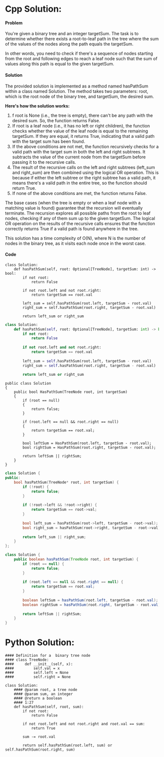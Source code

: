 # Cpp Solution:
#### Problem
You're given a binary tree and an integer targetSum. The task is to determine whether there exists a root-to-leaf path in the tree where the sum of the values of the nodes along the path equals the targetSum.

In other words, you need to check if there's a sequence of nodes starting from the root and following edges to reach a leaf node such that the sum of values along this path is equal to the given targetSum.

#### Solution
The provided solution is implemented as a method named hasPathSum within a class named Solution. The method takes two parameters: root, which is the root node of the binary tree, and targetSum, the desired sum.


**Here's how the solution works:** 

1. f root is None (i.e., the tree is empty), there can't be any path with the desired sum. So, the function returns False.
2. If root is a leaf node (i.e., it has no left or right children), the function checks whether the value of the leaf node is equal to the remaining targetSum. If they are equal, it returns True, indicating that a valid path with the target sum has been found.
3. If the above conditions are not met, the function recursively checks for a valid path with the target sum in both the left and right subtrees. It subtracts the value of the current node from the targetSum before passing it to the recursive calls.
4. The result of the recursive calls on the left and right subtrees (left_sum and right_sum) are then combined using the logical OR operation. This is because if either the left subtree or the right subtree has a valid path, it means there's a valid path in the entire tree, so the function should return True.
5. If none of the above conditions are met, the function returns False.

The base cases (when the tree is empty or when a leaf node with a matching value is found) guarantee that the recursion will eventually terminate. The recursion explores all possible paths from the root to leaf nodes, checking if any of them sum up to the given targetSum. The logical OR operation on the results of the recursive calls ensures that the function correctly returns True if a valid path is found anywhere in the tree.

This solution has a time complexity of O(N), where N is the number of nodes in the binary tree, as it visits each node once in the worst case.




#### Code
```Python3
class Solution:
    def hasPathSum(self, root: Optional[TreeNode], targetSum: int) -> bool:
        if not root:
            return False
        
        if not root.left and not root.right:
            return targetSum == root.val
        
        left_sum = self.hasPathSum(root.left, targetSum - root.val)
        right_sum = self.hasPathSum(root.right, targetSum - root.val)
        
        return left_sum or right_sum
```
```python
class Solution:
    def hasPathSum(self, root: Optional[TreeNode], targetSum: int) -> bool:
        if not root:
            return False
        
        if not root.left and not root.right:
            return targetSum == root.val
        
        left_sum = self.hasPathSum(root.left, targetSum - root.val)
        right_sum = self.hasPathSum(root.right, targetSum - root.val)
        
        return left_sum or right_sum
```
```C####
public class Solution
{
    public bool HasPathSum(TreeNode root, int targetSum)
    {
        if (root == null)
        {
            return false;
        }

        if (root.left == null && root.right == null)
        {
            return targetSum == root.val;
        }

        bool leftSum = HasPathSum(root.left, targetSum - root.val);
        bool rightSum = HasPathSum(root.right, targetSum - root.val);

        return leftSum || rightSum;
    }
}
```

```cpp
class Solution {
public:
    bool hasPathSum(TreeNode* root, int targetSum) {
        if (!root) {
            return false;
        }
        
        if (!root->left && !root->right) {
            return targetSum == root->val;
        }
        
        bool left_sum = hasPathSum(root->left, targetSum - root->val);
        bool right_sum = hasPathSum(root->right, targetSum - root->val);
        
        return left_sum || right_sum;
    }
};
```
```Java
class Solution {
    public boolean hasPathSum(TreeNode root, int targetSum) {
        if (root == null) {
            return false;
        }
        
        if (root.left == null && root.right == null) {
            return targetSum == root.val;
        }
        
        boolean leftSum = hasPathSum(root.left, targetSum - root.val);
        boolean rightSum = hasPathSum(root.right, targetSum - root.val);
        
        return leftSum || rightSum;
    }
}
```


# Python Solution:
    #### Definition for a  binary tree node
    #### class TreeNode:
    ####     def __init__(self, x):
    ####         self.val = x
    ####         self.left = None
    ####         self.right = None
    
    class Solution:
        #### @param root, a tree node
        #### @param sum, an integer
        #### @return a boolean
        #### 1:27
        def hasPathSum(self, root, sum):
            if not root:
                return False
    
            if not root.left and not root.right and root.val == sum:
                return True
            
            sum -= root.val
    
            return self.hasPathSum(root.left, sum) or self.hasPathSum(root.right, sum)